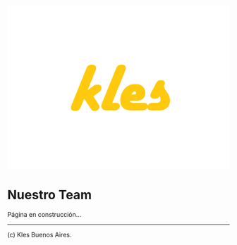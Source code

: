 ![Image](https://github.com/klesbuenosaires/klesbuenosaires/blob/main/revtex%20(2).png?raw=true)  


# Nuestro Team

Página en construcción...

------------------------------------

(c) Kles Buenos Aires.
